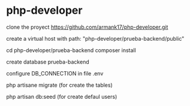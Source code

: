 # php-developer

clone the proyect https://github.com/armank17/php-developer.git

create a virtual host with path: "php-developer/prueba-backend/public"

cd php-developer/prueba-backend composer install

create database prueba-backend

configure DB_CONNECTION in file .env

php artisane migrate (for create the tables)

php artisan db:seed (for create defaul users)
